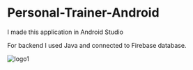 # Personal-Trainer-Android
I made this application in Android Studio

For backend I used Java and connected to Firebase database.

![logo1](https://user-images.githubusercontent.com/80945323/163489600-0c42a071-2b0b-4e5a-bb95-9aadba82d524.png)
